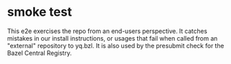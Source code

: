 # smoke test

This e2e exercises the repo from an end-users perspective.
It catches mistakes in our install instructions, or usages that fail when called from an "external" repository to yq.bzl.
It is also used by the presubmit check for the Bazel Central Registry.

